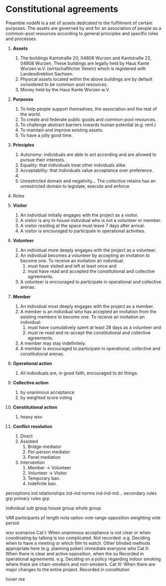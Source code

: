 # Constitutional agreements

Preamble
nodeN is a set of assets dedicated to the fulfillment of certain purposes. The assets are governed by and for an association of people as a common-pool resources according to general principles and specific roles and processes.

1. **Assets**
	1. The buildings Kantstraße 20, 04808 Wurzen and Kantstraße 22, 04808 Wurzen. These buildings are legally held by Haus Kante Wurzen w.V. (wirtschaftlicher Verein) which is registered with Landesdirektion Sachsen.
	1. Physical assets located within the above buildings are by default considered to be common-pool resources.
	1. Money held by the Haus Kante Wurzen w.V.

1. **Purposes**
	1. To help people support themselves, the association and the rest of the world.
	1. To create and federate public goods and common-pool resources.
	1. To challenge abstract barriers towards human potential (e.g. rent.)
	1. To maintain and improve existing assets.
	1. To have a jolly good time.

1. **Principles**
	1. Autonomy: individuals are able to act according and are allowed to pursue their interests.
	1. Equality: that individuals treat other indviduals alike.
	1. Acceptability: that individuals value acceptance over preference.
	1. 
	1. Unrestricted domain and negativity... The collective retains has an unrestricted domain to legislate, execute and enforce
	
1. Roles	
1. **Visitor**
	1. An individual initially engages with the project as a visitor.
	1. A visitor is any in-house individual who is not a volunteer or member.
	1. A visitor residing at the space must leave 7 days after arrival.
	1. A visitor is encouraged to participate in operational activities.
	
1. **Volunteer**
	1. An individual more deeply engages with the project as a volunteer.
	1. An individual becomes a volunteer by accepting an invitation to become one. To receive an invitation an individual:
		1. must have visited and left at least once and
		1. must have read and accepted the constitutional and collective agreements.
	1. A volunteer is encouraged to participate in operational and collective arenas.

1. **Member**
	1. An individual most deeply engages with the project as a member.
	1. A member is an individual who has accepted an invitation from the existing members to become one. To receive an invitation an individual:
		1. must have cumulatively spent at least 28 days as a volunteer and
		1. must re-read and re-accept the constitutional and collective agreements. 
	1. A member may stay indefinitely.
	1. A member is encouraged to participate in operational, collective and constitutional arenas.

1. **Operational action**
	1. All individuals are, in good faith, encouraged to do things.

1. **Collective action**
	1. by unanimous acceptance
	1. by weighted score voting
	
1. **Constitutional action**
	1. heavy wsv
		
1. **Conflict resolution**
	1. Direct
	1. Assisted
		1. Bridge-mediator
		1. Per-person mediator
		1. Panel mediation
	1. Intervention
		1. Member → Volunteer
		1. Volunteer → Visitor
		1. Temporary ban.
		1. Indefinite ban.



perceptions		ind
relationships	ind-ind
norms			ind-ind-ind...
secondary rules	grp
primary rules	grp

individual
sub group
house group
whole group



VAR
	participants
	pf length
	nota option
	vote range
	opposition weighting
	vote period
	
	
wsv scenarios
	Cat I: When unanimous acceptance is not clear or when coordinating by talking is too complicated. Not recorded.
		e.g. Deciding when to have a meeting or which film to watch. Other blinded methods appropriate here (e.g. planning poker)
		immediate
		everyone who
	Cat II: When there is clear and active opposition, when the su Recorded in operational agreements.
		e.g. Deciding on a policy regarding indoor smoking where there are chain-smokers and non-smokers.
	Cat III: When there are major changes to the entire project. Recorded in constitution
	

<span title="hoverin' words">hover me</span>
